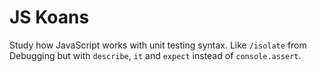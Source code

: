 # JS Koans

Study how JavaScript works with unit testing syntax. Like `/isolate` from Debugging but with `describe`, `it` and `expect` instead of `console.assert`.
